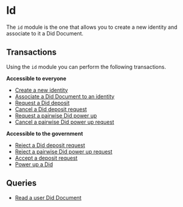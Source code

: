 # Id
The `id` module is the one that allows you to create a new identity and associate to it a 
Did Document.

## Transactions
Using the `id` module you can perform the following transactions.

**Accessible to everyone**
- [Create a new identity](tx/create-an-identity.md)
- [Associate a Did Document to an identity](tx/associate-a-did-document.md)
- [Request a Did deposit](tx/request-did-deposit.md)
- [Cancel a Did deposit request](tx/invalidate-did-deposit-request.md)
- [Request a pairwise Did power up](tx/request-did-power-up.md)
- [Cancel a pairwise Did power up request](tx/invalidate-did-power-up-request.md)

**Accessible to the government**
- [Reject a Did deposit request](tx/invalidate-did-deposit-request.md)
- [Reject a pairwise Did power up request](tx/invalidate-did-power-up-request.md)
- [Accept a deposit request](tx/move-deposit.md)
- [Power up a Did](tx/did-power-up.md)

## Queries
- [Read a user Did Document](query/read-identity.md)